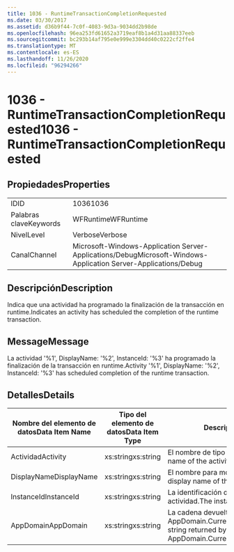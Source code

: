 ```yaml
---
title: 1036 - RuntimeTransactionCompletionRequested
ms.date: 03/30/2017
ms.assetid: d36b9f44-7c0f-4083-9d3a-9034dd2b98de
ms.openlocfilehash: 96ea253fd61652a3719eaf8b1a4d31aa88337eeb
ms.sourcegitcommit: bc293b14af795e0e999e3304dd40c0222cf2ffe4
ms.translationtype: MT
ms.contentlocale: es-ES
ms.lasthandoff: 11/26/2020
ms.locfileid: "96294266"
---
```

# <a name="1036---runtimetransactioncompletionrequested"></a><span data-ttu-id="d4f73-102">1036 - RuntimeTransactionCompletionRequested</span><span class="sxs-lookup"><span data-stu-id="d4f73-102">1036 - RuntimeTransactionCompletionRequested</span></span>

## <a name="properties"></a><span data-ttu-id="d4f73-103">Propiedades</span><span class="sxs-lookup"><span data-stu-id="d4f73-103">Properties</span></span>  
  
|||  
|-|-|  
|<span data-ttu-id="d4f73-104">ID</span><span class="sxs-lookup"><span data-stu-id="d4f73-104">ID</span></span>|<span data-ttu-id="d4f73-105">1036</span><span class="sxs-lookup"><span data-stu-id="d4f73-105">1036</span></span>|  
|<span data-ttu-id="d4f73-106">Palabras clave</span><span class="sxs-lookup"><span data-stu-id="d4f73-106">Keywords</span></span>|<span data-ttu-id="d4f73-107">WFRuntime</span><span class="sxs-lookup"><span data-stu-id="d4f73-107">WFRuntime</span></span>|  
|<span data-ttu-id="d4f73-108">Nivel</span><span class="sxs-lookup"><span data-stu-id="d4f73-108">Level</span></span>|<span data-ttu-id="d4f73-109">Verbose</span><span class="sxs-lookup"><span data-stu-id="d4f73-109">Verbose</span></span>|  
|<span data-ttu-id="d4f73-110">Canal</span><span class="sxs-lookup"><span data-stu-id="d4f73-110">Channel</span></span>|<span data-ttu-id="d4f73-111">Microsoft-Windows-Application Server-Applications/Debug</span><span class="sxs-lookup"><span data-stu-id="d4f73-111">Microsoft-Windows-Application Server-Applications/Debug</span></span>|  
  
## <a name="description"></a><span data-ttu-id="d4f73-112">Descripción</span><span class="sxs-lookup"><span data-stu-id="d4f73-112">Description</span></span>  

 <span data-ttu-id="d4f73-113">Indica que una actividad ha programado la finalización de la transacción en runtime.</span><span class="sxs-lookup"><span data-stu-id="d4f73-113">Indicates an activity has scheduled the completion of the runtime transaction.</span></span>  
  
## <a name="message"></a><span data-ttu-id="d4f73-114">Message</span><span class="sxs-lookup"><span data-stu-id="d4f73-114">Message</span></span>  

 <span data-ttu-id="d4f73-115">La actividad '%1', DisplayName: '%2', InstanceId: '%3' ha programado la finalización de la transacción en runtime.</span><span class="sxs-lookup"><span data-stu-id="d4f73-115">Activity '%1', DisplayName: '%2', InstanceId: '%3' has scheduled completion of the runtime transaction.</span></span>  
  
## <a name="details"></a><span data-ttu-id="d4f73-116">Detalles</span><span class="sxs-lookup"><span data-stu-id="d4f73-116">Details</span></span>  
  
|<span data-ttu-id="d4f73-117">Nombre del elemento de datos</span><span class="sxs-lookup"><span data-stu-id="d4f73-117">Data Item Name</span></span>|<span data-ttu-id="d4f73-118">Tipo del elemento de datos</span><span class="sxs-lookup"><span data-stu-id="d4f73-118">Data Item Type</span></span>|<span data-ttu-id="d4f73-119">Descripción</span><span class="sxs-lookup"><span data-stu-id="d4f73-119">Description</span></span>|  
|--------------------|--------------------|-----------------|  
|<span data-ttu-id="d4f73-120">Actividad</span><span class="sxs-lookup"><span data-stu-id="d4f73-120">Activity</span></span>|<span data-ttu-id="d4f73-121">xs:string</span><span class="sxs-lookup"><span data-stu-id="d4f73-121">xs:string</span></span>|<span data-ttu-id="d4f73-122">El nombre de tipo de la actividad.</span><span class="sxs-lookup"><span data-stu-id="d4f73-122">The type name of the activity.</span></span>|  
|<span data-ttu-id="d4f73-123">DisplayName</span><span class="sxs-lookup"><span data-stu-id="d4f73-123">DisplayName</span></span>|<span data-ttu-id="d4f73-124">xs:string</span><span class="sxs-lookup"><span data-stu-id="d4f73-124">xs:string</span></span>|<span data-ttu-id="d4f73-125">El nombre para mostrar de la actividad.</span><span class="sxs-lookup"><span data-stu-id="d4f73-125">The display name of the activity.</span></span>|  
|<span data-ttu-id="d4f73-126">InstanceId</span><span class="sxs-lookup"><span data-stu-id="d4f73-126">InstanceId</span></span>|<span data-ttu-id="d4f73-127">xs:string</span><span class="sxs-lookup"><span data-stu-id="d4f73-127">xs:string</span></span>|<span data-ttu-id="d4f73-128">La identificación de instancia de la actividad.</span><span class="sxs-lookup"><span data-stu-id="d4f73-128">The instance id of the activity.</span></span>|  
|<span data-ttu-id="d4f73-129">AppDomain</span><span class="sxs-lookup"><span data-stu-id="d4f73-129">AppDomain</span></span>|<span data-ttu-id="d4f73-130">xs:string</span><span class="sxs-lookup"><span data-stu-id="d4f73-130">xs:string</span></span>|<span data-ttu-id="d4f73-131">La cadena devuelta por AppDomain.CurrentDomain.FriendlyName.</span><span class="sxs-lookup"><span data-stu-id="d4f73-131">The string returned by AppDomain.CurrentDomain.FriendlyName.</span></span>|
